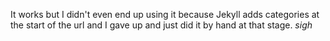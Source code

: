 It works but I didn't even end up using it because Jekyll adds categories at the
start of the url and I gave up and just did it by hand at that stage. *sigh*
